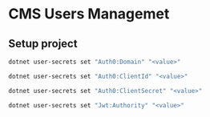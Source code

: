 # CMS Users Managemet

## Setup project

```bash
dotnet user-secrets set "Auth0:Domain" "<value>"
```

```bash
dotnet user-secrets set "Auth0:ClientId" "<value>"
```

```bash
dotnet user-secrets set "Auth0:ClientSecret" "<value>"
```

```bash
dotnet user-secrets set "Jwt:Authority" "<value>"
```